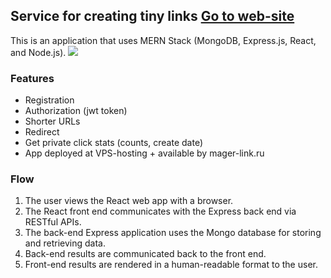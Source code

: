 ## Service for creating tiny links [Go to web-site](www.mager-link.ru)
This is an application that uses MERN Stack (MongoDB, Express.js, React, and Node.js).
![](https://github.com/IBM/pattern-utils/raw/master/mern-starter/architecture.png)

### Features

- Registration
- Authorization (jwt token)
- Shorter URLs
- Redirect
- Get private click stats (counts, create date)
- App deployed at VPS-hosting + available by mager-link.ru

### Flow

1. The user views the React web app with a browser.
2. The React front end communicates with the Express back end via RESTful APIs.
3. The back-end Express application uses the Mongo database for storing and retrieving data.
4. Back-end results are communicated back to the front end.
5. Front-end results are rendered in a human-readable format to the user.
